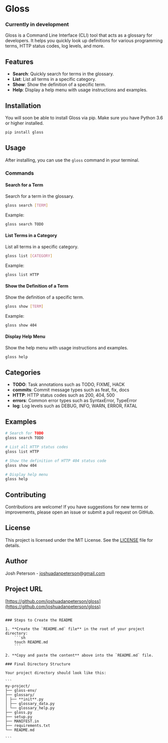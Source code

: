 # Gloss

### Currently in development

Gloss is a Command Line Interface (CLI) tool that acts as a glossary for developers. It helps you quickly look up definitions for various programming terms, HTTP status codes, log levels, and more.

## Features

- **Search**: Quickly search for terms in the glossary.
- **List**: List all terms in a specific category.
- **Show**: Show the definition of a specific term.
- **Help**: Display a help menu with usage instructions and examples.

## Installation

You will soon be able to install Gloss via pip. Make sure you have Python 3.6 or higher installed.

```sh
pip install gloss
```

## Usage

After installing, you can use the `gloss` command in your terminal.

### Commands

#### Search for a Term

Search for a term in the glossary.

```sh
gloss search [TERM]
```

Example:

```sh
gloss search TODO
```

#### List Terms in a Category

List all terms in a specific category.

```sh
gloss list [CATEGORY]
```

Example:

```sh
gloss list HTTP
```

#### Show the Definition of a Term

Show the definition of a specific term.

```sh
gloss show [TERM]
```

Example:

```sh
gloss show 404
```

#### Display Help Menu

Show the help menu with usage instructions and examples.

```sh
gloss help
```

## Categories

- **TODO**: Task annotations such as TODO, FIXME, HACK
- **commits**: Commit message types such as feat, fix, docs
- **HTTP**: HTTP status codes such as 200, 404, 500
- **errors**: Common error types such as SyntaxError, TypeError
- **log**: Log levels such as DEBUG, INFO, WARN, ERROR, FATAL

## Examples

```sh
# Search for TODO
gloss search TODO

# List all HTTP status codes
gloss list HTTP

# Show the definition of HTTP 404 status code
gloss show 404

# Display help menu
gloss help
```

## Contributing

Contributions are welcome! If you have suggestions for new terms or improvements, please open an issue or submit a pull request on GitHub.

## License

This project is licensed under the MIT License. See the [LICENSE](LICENSE) file for details.

## Author

Josh Peterson - [joshuadanpeterson@gmail.com](mailto:joshuadanpeterson@gmail.com)

## Project URL

[https://github.com/joshuadanpeterson/gloss](https://github.com/joshuadanpeterson/gloss)

````

### Steps to Create the README

1. **Create the `README.md` file** in the root of your project directory:
    ```sh
    touch README.md
    ```

2. **Copy and paste the content** above into the `README.md` file.

### Final Directory Structure

Your project directory should look like this:

```
my-project/
├── gloss-env/
├── glossary/
│ ├── **init**.py
│ ├── glossary_data.py
│ └── glossary_help.py
├── gloss.py
├── setup.py
├── MANIFEST.in
├── requirements.txt
└── README.md

```

````
